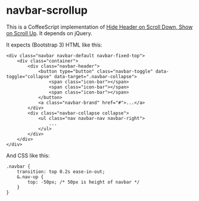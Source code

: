 navbar-scrollup
===============
This is a CoffeeScript implementation of [Hide Header on Scroll Down, Show on Scroll Up](https://medium.com/design-startups/67bbaae9a78c). It depends on jQuery.

It expects (Bootstrap 3) HTML like this:
```
<div class="navbar navbar-default navbar-fixed-top">
	<div class="container">
		<div class="navbar-header">
			<button type="button" class="navbar-toggle" data-toggle="collapse" data-target=".navbar-collapse">
				<span class="icon-bar"></span>
				<span class="icon-bar"></span>
				<span class="icon-bar"></span>
			</button>
			<a class="navbar-brand" href="#">...</a>
		</div>
		<div class="navbar-collapse collapse">
			<ul class="nav navbar-nav navbar-right">
				...
			</ul>
		</div>
	</div>
</div>
```

And CSS like this:
```
.navbar {
	transition: top 0.2s ease-in-out;
	&.nav-up {
		top: -50px; /* 50px is height of navbar */
	}
}
```

